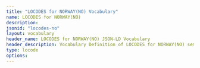 ```yaml
---
title: "LOCODES for NORWAY(NO) Vocabulary"
name: LOCODES for NORWAY(NO) 
description: 
jsonid: "locodes-no"
layout: vocabulary
header_name: LOCODES for NORWAY(NO) JSON-LD Vocabulary
header_description: Vocabulary Definition of LOCODES for NORWAY(NO) semantics in HTML format. JSON-LD format is available at [locodes-no.jsonld](/vocabulary/locodes-no.jsonld)
type: locode
options:
---
```

